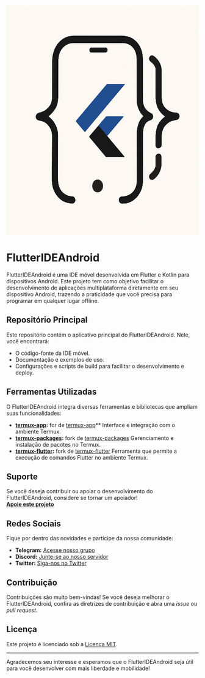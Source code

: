 <img src="https://raw.githubusercontent.com/FlutterIDEAndroid/.github/refs/heads/main/profile/45310d81-82fc-42cc-9089-88382d850e66%20(1).png" alt="Texto Alternativo" width="600" height="600" />


# FlutterIDEAndroid

FlutterIDEAndroid é uma IDE móvel desenvolvida em Flutter e Kotlin para dispositivos Android. Este projeto tem como objetivo facilitar o desenvolvimento de aplicações multiplataforma diretamente em seu dispositivo Android, trazendo a praticidade que você precisa para programar em qualquer lugar offline.

## Repositório Principal

Este repositório contém o aplicativo principal do FlutterIDEAndroid. Nele, você encontrará:
- O código-fonte da IDE móvel.
- Documentação e exemplos de uso.
- Configurações e scripts de build para facilitar o desenvolvimento e deploy.

## Ferramentas Utilizadas

O FlutterIDEAndroid integra diversas ferramentas e bibliotecas que ampliam suas funcionalidades:

- **[termux-app](https://github.com/FlutterIDEAndroid/termux-app):** for de [termux-app](https://github.com/termux/termux-app)** Interface e integração com o ambiente Termux.
- **[termux-packages](https://github.com/FlutterIDEAndroid/termux-packages):** fork de [termux-packages](https://github.com/termux/termux-packages) Gerenciamento e instalação de pacotes no Termux.
- **[termux-flutter](https://github.com/mumumusuc/termux-flutter):** fork de [termux-flutter](https://github.com/mumumusuc/termux-flutter) Ferramenta que permite a execução de comandos Flutter no ambiente Termux.

## Suporte

Se você deseja contribuir ou apoiar o desenvolvimento do FlutterIDEAndroid, considere se tornar um apoiador!  
[**Apoie este projeto**](https://link-para-apoiadores.com)

## Redes Sociais

Fique por dentro das novidades e participe da nossa comunidade:

- **Telegram:** [Acesse nosso grupo](https://t.me/seu_grupo_telegram)
- **Discord:** [Junte-se ao nosso servidor](https://discord.gg/seu_convite)
- **Twitter:** [Siga-nos no Twitter](https://twitter.com/seu_perfil)

## Contribuição

Contribuições são muito bem-vindas! Se você deseja melhorar o FlutterIDEAndroid, confira as diretrizes de contribuição e abra uma _issue_ ou _pull request_.

## Licença

Este projeto é licenciado sob a [Licença MIT](LICENSE).

---

Agradecemos seu interesse e esperamos que o FlutterIDEAndroid seja útil para você desenvolver com mais liberdade e mobilidade!
